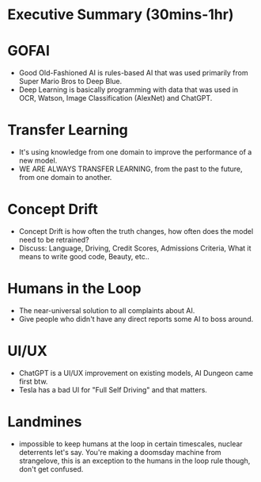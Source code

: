 # Executive Summary (30mins-1hr)

# GOFAI
* Good Old-Fashioned AI is rules-based AI that was used primarily from Super Mario Bros to Deep Blue.
* Deep Learning is basically programming with data that was used in OCR, Watson, Image Classification (AlexNet) and ChatGPT.

# Transfer Learning
* It's using knowledge from one domain to improve the performance of a new model.
* WE ARE ALWAYS TRANSFER LEARNING, from the past to the future, from one domain to another.

# Concept Drift
* Concept Drift is how often the truth changes, how often does the model need to be retrained?
* Discuss: Language, Driving, Credit Scores, Admissions Criteria, What it means to write good code, Beauty, etc..

# Humans in the Loop
* The near-universal solution to all complaints about AI.
* Give people who didn't have any direct reports some AI to boss around.

# UI/UX
* ChatGPT is a UI/UX improvement on existing models, AI Dungeon came first btw.
* Tesla has a bad UI for "Full Self Driving" and that matters.

# Landmines
* impossible to keep humans at the loop in certain timescales, nuclear deterrents let's say. You're making a doomsday machine from strangelove, this is an exception to the humans in the loop rule though, don't get confused.
